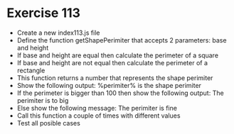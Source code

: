 # Exercise 113

- Create a new index113.js file
- Define the function getShapePerimiter that accepts 2 parameters: base and height
- If base and height are equal then calculate the perimeter of a square
- If base and height are not equal then calculate the perimeter of a rectangle
- This function returns a number that represents the shape perimiter
- Show the following output: %perimiter% is the shape perimiter
- If the perimeter is bigger than 100 then show the following output: The perimiter is to big
- Else show the following message: The perimiter is fine
- Call this function a couple of times with different values
- Test all posible cases
